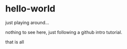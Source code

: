 # hello-world
just playing around...

nothing to see here, just following a github intro tutorial.

that is all
